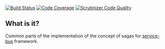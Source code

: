 [![Build Status](https://travis-ci.org/php-service-bus/sagas.svg?branch=master)](https://travis-ci.org/php-service-bus/sagas)
[![Code Coverage](https://scrutinizer-ci.com/g/php-service-bus/sagas/badges/coverage.png?b=master)](https://scrutinizer-ci.com/g/php-service-bus/sagas/?branch=master)
[![Scrutinizer Code Quality](https://scrutinizer-ci.com/g/php-service-bus/sagas/badges/quality-score.png?b=master)](https://scrutinizer-ci.com/g/php-service-bus/sagas/?branch=master)

## What is it?

Common parts of the implementation of the concept of sagas for [service-bus](https://github.com/php-service-bus/service-bus) framework.
